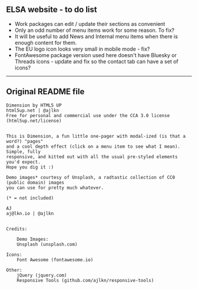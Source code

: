 ## ELSA website - to do list 

 * Work packages can edit / update their sections as convenient
 * Only an odd number of menu items work for some reason. To fix?
 * It will be useful to add News and Internal menu items when there 
   is enough content for them. 
 * The EU logo icon looks very small in mobile mode - fix?
 * FontAwesome package version used here doesn't have Bluesky or Threads 
   icons - update and fix so the contact tab can have a set of icons?



***

## Original README file

    Dimension by HTML5 UP
    html5up.net | @ajlkn
    Free for personal and commercial use under the CCA 3.0 license (html5up.net/license)


    This is Dimension, a fun little one-pager with modal-ized (is that a word?) "pages"
    and a cool depth effect (click on a menu item to see what I mean). Simple, fully
    responsive, and kitted out with all the usual pre-styled elements you'd expect.
    Hope you dig it :)

    Demo images* courtesy of Unsplash, a radtastic collection of CC0 (public domain) images
    you can use for pretty much whatever.

    (* = not included)

    AJ
    aj@lkn.io | @ajlkn


    Credits:

        Demo Images:
		Unsplash (unsplash.com)

	Icons:
		Font Awesome (fontawesome.io)

	Other:
		jQuery (jquery.com)
		Responsive Tools (github.com/ajlkn/responsive-tools)

